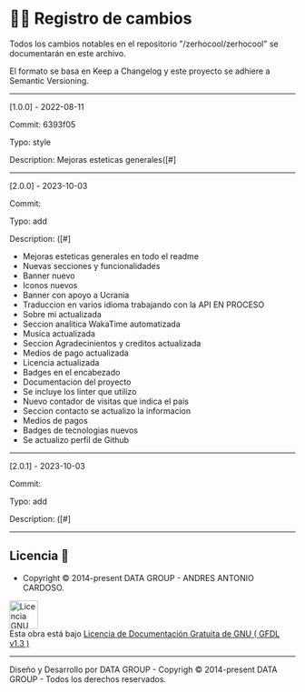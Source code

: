 # 📜📝 Registro de cambios

Todos los cambios notables en el repositorio "/zerhocool/zerhocool" se documentarán en este archivo.

El formato se basa en Keep a Changelog y este proyecto se adhiere a Semantic Versioning.

---

[1.0.0] - 2022-08-11

Commit: 6393f05

Typo: style

Description: Mejoras esteticas generales([#]

---

[2.0.0] - 2023-10-03

Commit:

Typo: add

Description: ([#]

- Mejoras esteticas generales en todo el readme
- Nuevas secciones y funcionalidades
- Banner nuevo 
- Iconos nuevos
- Banner con apoyo a Ucrania
- Traduccion en varios idioma trabajando con la API EN PROCESO
- Sobre mi actualizada
- Seccion analitica WakaTime automatizada
- Musica actualizada
- Seccion Agradecinientos y creditos actualizada
- Medios de pago actualizada
- Licencia actualizada
- Badges en el encabezado
- Documentacion del proyecto
- Se incluye los linter que utilizo
- Nuevo contador de visitas que indica el pais
- Seccion contacto se actualizo la informacion
- Medios de pagos
- Badges de tecnologias nuevos
- Se actualizo perfil de Github

---

[2.0.1] - 2023-10-03

Commit:

Typo: add

Description: ([#]

---

## Licencia 📄

- Copyright © 2014-present DATA GROUP - ANDRES ANTONIO CARDOSO.

<a rel="licencia" href="https://www.gnu.org/"><img alt="Licencia GNU General Publica " style="border-width:0" src="https://i.postimg.cc/YC06YTyy/GFDL-Logo-svg.png" height="50"  /></a><br />Esta obra está bajo <a rel="licencia" href="https://www.gnu.org/licenses/fdl-1.3.html">Licencia de Documentación Gratuita de GNU ( GFDL v1.3 )</a>

---

<p>Diseño y Desarrollo por DATA GROUP - Copyrigh © 2014-present DATA GROUP - Todos los derechos reservados.</p>
